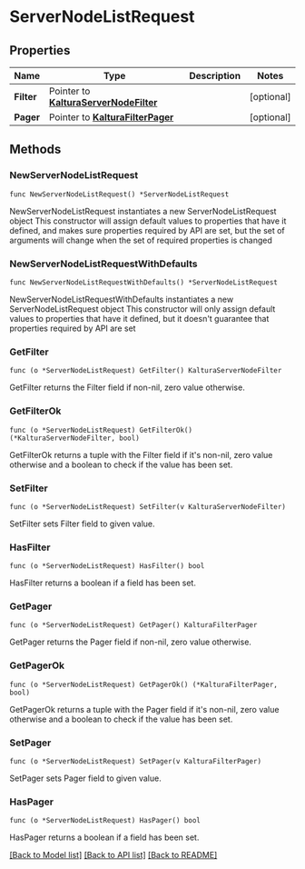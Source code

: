 # ServerNodeListRequest

## Properties

Name | Type | Description | Notes
------------ | ------------- | ------------- | -------------
**Filter** | Pointer to [**KalturaServerNodeFilter**](KalturaServerNodeFilter.md) |  | [optional] 
**Pager** | Pointer to [**KalturaFilterPager**](KalturaFilterPager.md) |  | [optional] 

## Methods

### NewServerNodeListRequest

`func NewServerNodeListRequest() *ServerNodeListRequest`

NewServerNodeListRequest instantiates a new ServerNodeListRequest object
This constructor will assign default values to properties that have it defined,
and makes sure properties required by API are set, but the set of arguments
will change when the set of required properties is changed

### NewServerNodeListRequestWithDefaults

`func NewServerNodeListRequestWithDefaults() *ServerNodeListRequest`

NewServerNodeListRequestWithDefaults instantiates a new ServerNodeListRequest object
This constructor will only assign default values to properties that have it defined,
but it doesn't guarantee that properties required by API are set

### GetFilter

`func (o *ServerNodeListRequest) GetFilter() KalturaServerNodeFilter`

GetFilter returns the Filter field if non-nil, zero value otherwise.

### GetFilterOk

`func (o *ServerNodeListRequest) GetFilterOk() (*KalturaServerNodeFilter, bool)`

GetFilterOk returns a tuple with the Filter field if it's non-nil, zero value otherwise
and a boolean to check if the value has been set.

### SetFilter

`func (o *ServerNodeListRequest) SetFilter(v KalturaServerNodeFilter)`

SetFilter sets Filter field to given value.

### HasFilter

`func (o *ServerNodeListRequest) HasFilter() bool`

HasFilter returns a boolean if a field has been set.

### GetPager

`func (o *ServerNodeListRequest) GetPager() KalturaFilterPager`

GetPager returns the Pager field if non-nil, zero value otherwise.

### GetPagerOk

`func (o *ServerNodeListRequest) GetPagerOk() (*KalturaFilterPager, bool)`

GetPagerOk returns a tuple with the Pager field if it's non-nil, zero value otherwise
and a boolean to check if the value has been set.

### SetPager

`func (o *ServerNodeListRequest) SetPager(v KalturaFilterPager)`

SetPager sets Pager field to given value.

### HasPager

`func (o *ServerNodeListRequest) HasPager() bool`

HasPager returns a boolean if a field has been set.


[[Back to Model list]](../README.md#documentation-for-models) [[Back to API list]](../README.md#documentation-for-api-endpoints) [[Back to README]](../README.md)


